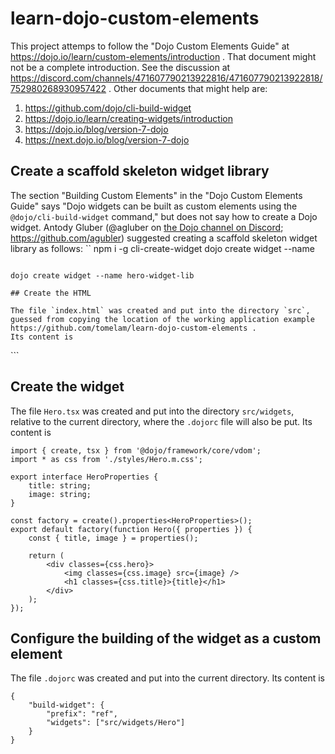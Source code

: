 # learn-dojo-custom-elements

This project attemps to follow the "Dojo Custom Elements Guide" at
https://dojo.io/learn/custom-elements/introduction .
That document might not be a complete introduction.
See the discussion at
https://discord.com/channels/471607790213922816/471607790213922818/752980268930957422 .
Other documents that might help are:

1. https://github.com/dojo/cli-build-widget
2. https://dojo.io/learn/creating-widgets/introduction
3. https://dojo.io/blog/version-7-dojo
4. https://next.dojo.io/blog/version-7-dojo

## Create a scaffold skeleton widget library

The section "Building Custom Elements" in the "Dojo Custom Elements Guide"
says "Dojo widgets can be built as custom elements
using the `@dojo/cli-build-widget` command,"
but does not say how to create a Dojo widget.
Antody Gluber (@agluber on
[the Dojo channel on Discord](https://discord.com/channels/471607790213922816/471607790213922818); https://github.com/agubler)
suggested creating a scaffold skeleton widget library as follows:
``  npm i -g cli-create-widget
  dojo create widget --name <widgetName>
```

dojo create widget --name hero-widget-lib

## Create the HTML

The file `index.html` was created and put into the directory `src`,
guessed from copying the location of the working application example
https://github.com/tomelam/learn-dojo-custom-elements .
Its content is
```
<html>
  <head>
    <link rel="stylesheet" href="ref-hero.css">
  </head>
  <body>
    <script async src="ref-hero.js"></script>
  </body>
</html>
```

## Create the widget

The file `Hero.tsx` was created and put into the directory `src/widgets`,
relative to the current directory, where the `.dojorc` file will also be put.
Its content is
```
import { create, tsx } from '@dojo/framework/core/vdom';
import * as css from './styles/Hero.m.css';

export interface HeroProperties {
    title: string;
    image: string;
}

const factory = create().properties<HeroProperties>();
export default factory(function Hero({ properties }) {
    const { title, image } = properties();

    return (
        <div classes={css.hero}>
            <img classes={css.image} src={image} />
            <h1 classes={css.title}>{title}</h1>
        </div>
    );
});
```

## Configure the building of the widget as a custom element

The file `.dojorc` was created and put into the current directory.
Its content is
```
{
    "build-widget": {
        "prefix": "ref",
        "widgets": ["src/widgets/Hero"]
    }
}
```
